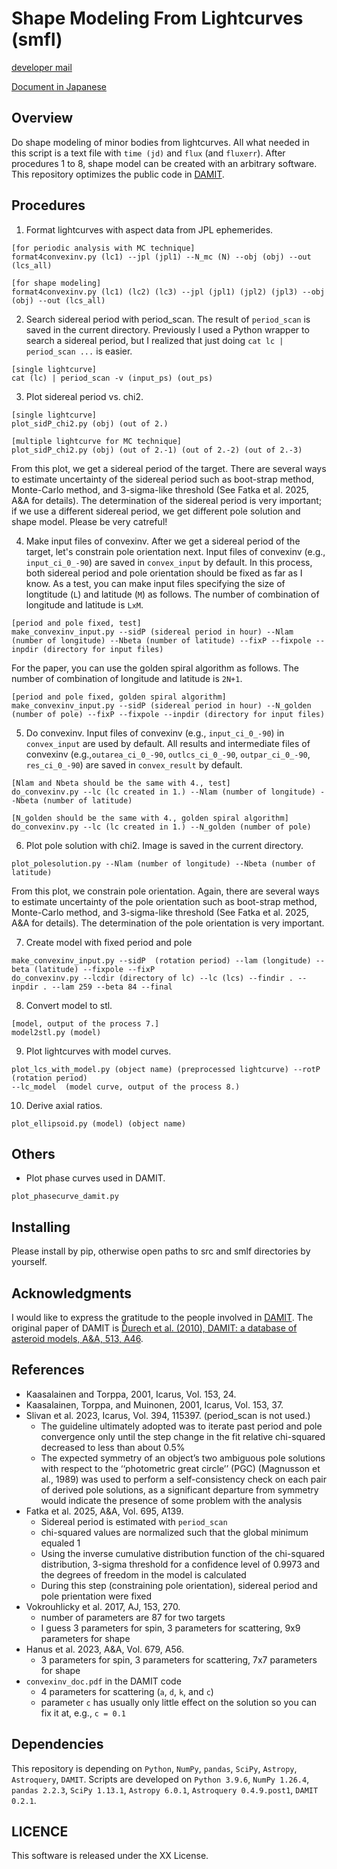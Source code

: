 # Shape Modeling From Lightcurves (smfl)
[developer mail](mailto:beniyama@ioa.s.u-tokyo.ac.jp)

[Document in Japanese](http://www.ioa.s.u-tokyo.ac.jp/~beniyama/pdf/DAMIT_JB.pdf)

## Overview
Do shape modeling of minor bodies from lightcurves.
All what needed in this script is a text file with 
`time (jd)` and `flux` (and `fluxerr`).
After procedures 1 to 8, shape model can be created with an arbitrary software.
This repository optimizes the public code in [DAMIT](https://astro.troja.mff.cuni.cz/projects/damit/).


## Procedures
1. Format lightcurves with aspect data from JPL ephemerides.
```
[for periodic analysis with MC technique]
format4convexinv.py (lc1) --jpl (jpl1) --N_mc (N) --obj (obj) --out (lcs_all)

[for shape modeling]
format4convexinv.py (lc1) (lc2) (lc3) --jpl (jpl1) (jpl2) (jpl3) --obj (obj) --out (lcs_all)
```

2. Search sidereal period with period_scan.
The result of `period_scan` is saved in the current directory.
Previously I used a Python wrapper to search a sidereal period, but I realized that just doing `cat lc | period_scan ...` is easier.
```
[single lightcurve]
cat (lc) | period_scan -v (input_ps) (out_ps)
```

3. Plot sidereal period vs. chi2.
```
[single lightcurve]
plot_sidP_chi2.py (obj) (out of 2.)

[multiple lightcurve for MC technique]
plot_sidP_chi2.py (obj) (out of 2.-1) (out of 2.-2) (out of 2.-3)
```
From this plot, we get a sidereal period of the target. There are several ways to estimate uncertainty of the sidereal period such as boot-strap method, Monte-Carlo method, and 3-sigma-like threshold (See Fatka et al. 2025, A&A for details). The determination of the sidereal period is very important; if we use a different sidereal period, we get different pole solution and shape model. Please be very catreful!

4. Make input files of convexinv.
After we get a sidereal period of the target, let's constrain pole orientation next.
Input files of convexinv (e.g., `input_ci_0_-90`) are saved in `convex_input` by default.
In this process, both sidereal period and pole orientation should be fixed as far as I know.
As a test, you can make input files specifying the size of longtitude (`L`) and latitude (`M`) as follows.
The number of combination of longitude and latitude is `LxM`.
```
[period and pole fixed, test]
make_convexinv_input.py --sidP (sidereal period in hour) --Nlam (number of longitude) --Nbeta (number of latitude) --fixP --fixpole --inpdir (directory for input files)
```

For the paper, you can use the golden spiral algorithm as follows. The number of combination of longitude and latitude is `2N+1`.
```
[period and pole fixed, golden spiral algorithm]
make_convexinv_input.py --sidP (sidereal period in hour) --N_golden (number of pole) --fixP --fixpole --inpdir (directory for input files)
```


5. Do convexinv.
Input files of convexinv (e.g., `input_ci_0_-90`) in `convex_input` are used by default.
All results and intermediate files of convexinv (e.g.,`outarea_ci_0_-90`, `outlcs_ci_0_-90`, `outpar_ci_0_-90`, `res_ci_0_-90`) are saved in `convex_result` by default.
```
[Nlam and Nbeta should be the same with 4., test]
do_convexinv.py --lc (lc created in 1.) --Nlam (number of longitude) --Nbeta (number of latitude) 

[N_golden should be the same with 4., golden spiral algorithm]
do_convexinv.py --lc (lc created in 1.) --N_golden (number of pole) 
```

6. Plot pole solution with chi2.
Image is saved in the current directory.
```
plot_polesolution.py --Nlam (number of longitude) --Nbeta (number of latitude)
```
From this plot, we constrain pole orientation. Again, there are several ways to estimate uncertainty of the pole orientation such as boot-strap method, Monte-Carlo method, and 3-sigma-like threshold (See Fatka et al. 2025, A&A for details). The determination of the pole orientation is very important.

7. Create model with fixed period and pole
```
make_convexinv_input.py --sidP  (rotation period) --lam (longitude) --beta (latitude) --fixpole --fixP
do_convexinv.py --lcdir (directory of lc) --lc (lcs) --findir . --inpdir . --lam 259 --beta 84 --final
```

8. Convert model to stl.
```
[model, output of the process 7.]
model2stl.py (model)
```

9. Plot lightcurves with model curves.
```
plot_lcs_with_model.py (object name) (preprocessed lightcurve) --rotP (rotation period) 
--lc_model  (model curve, output of the process 8.)
```

10. Derive axial ratios.
```
plot_ellipsoid.py (model) (object name)
```

## Others
- Plot phase curves used in DAMIT.
```
plot_phasecurve_damit.py
```


## Installing
Please install by pip, otherwise open paths to src and smlf directories by yourself.


## Acknowledgments
I would like to express the gratitude to the people involved in [DAMIT](https://astro.troja.mff.cuni.cz/projects/damit/).
The original paper of DAMIT is 
[Ďurech et al. (2010), DAMIT: a database of asteroid models, A&A, 513, A46](https://ui.adsabs.harvard.edu/abs/2010A%26A...513A..46D).

## References
- Kaasalainen and Torppa, 2001, Icarus, Vol. 153, 24.
- Kaasalainen, Torppa, and Muinonen, 2001, Icarus, Vol. 153, 37.
- Slivan et al. 2023, Icarus, Vol. 394, 115397. (period_scan is not used.)
  - The guideline ultimately adopted was to iterate past period and pole
    convergence only until the step change in the fit relative chi-squared decreased
    to less than about 0.5%
  - The expected symmetry of an object’s two ambiguous pole solutions
    with respect to the ‘‘photometric great circle’’ (PGC) (Magnusson et al.,
    1989) was used to perform a self-consistency check on each pair
    of derived pole solutions, as a significant departure from symmetry
    would indicate the presence of some problem with the analysis
- Fatka et al. 2025, A&A, Vol. 695, A139.
  - Sidereal period is estimated with `period_scan`
  - chi-squared values are normalized such that the global minimum equaled 1
  - Using the inverse cumulative distribution function of the chi-squared distribution, 
    3-sigma threshold for a confidence level of 0.9973 and the degrees of freedom in the model is calculated
  - During this step (constraining pole orientation), sidereal period and pole prientation were fixed
- Vokrouhlicky et al. 2017, AJ, 153, 270.
  - number of parameters are 87 for two targets
  - I guess 3 parameters for spin, 3 parameters for scattering, 9x9 parameters for shape
- Hanus et al. 2023, A&A, Vol. 679, A56.
  - 3 parameters for spin, 3 parameters for scattering, 7x7 parameters for shape
- `convexinv_doc.pdf` in the DAMIT code
  - 4 parameters for scattering (`a`, `d`, `k`, and `c`)
  - parameter `c` has usually only little effect on the solution so you can fix it at, e.g., `c = 0.1`

## Dependencies
This repository is depending on `Python`, `NumPy`, `pandas`, `SciPy`, `Astropy`, `Astroquery`, `DAMIT`.
Scripts are developed on `Python 3.9.6`, `NumPy 1.26.4`, `pandas 2.2.3`, `SciPy 1.13.1`, `Astropy 6.0.1`, `Astroquery 0.4.9.post1`, `DAMIT 0.2.1`.

## LICENCE

This software is released under the XX License.
